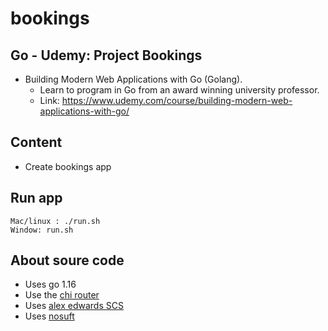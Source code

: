 # bookings

## Go - Udemy: Project Bookings

- Building Modern Web Applications with Go (Golang).
  - Learn to program in Go from an award winning university professor.
  - Link: https://www.udemy.com/course/building-modern-web-applications-with-go/

## Content

- Create bookings app

## Run app

```
Mac/linux : ./run.sh
Window: run.sh
```

## About soure code

- Uses go 1.16
- Use the [chi router](https://github.com/go-chi/chi)
- Uses [alex edwards SCS](https://github.com/alexedwards/scs/v2)
- Uses [nosuft](https://github.com/justinas/nosurf)
